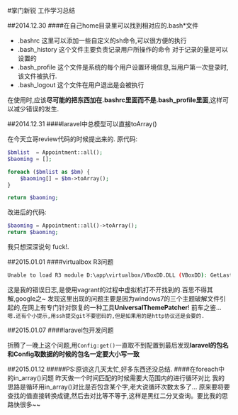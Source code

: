 ﻿#掌门新锐 工作学习总结

##2014.12.30
####在自己home目录里可以找到相对应的.bash*文件

- .bashrc 这里可以添加一些自定义的sh命令,可以很方便的执行
- .bash_history 这个文件主要负责记录用户所操作的命令 对于记录的量是可以设置的
- .bash_profile 这个文件是系统的每个用户设置环境信息,当用户第一次登录时,该文件被执行.
- .bash_logout 这个文件在用户退出是会被执行

在使用时,应该**尽可能的把东西加在.bashrc里面而不是.bash_profile里面**,这样可以减少错误的发生.

##2014.12.31
####laravel中总模型可以直接toArray()

在今天立哥review代码的时候提出来的.
原代码:
```php
$bmlist  = Appointment::all();
$baoming = [];

foreach ($bmlist as $bm) {
    $baoming[] = $bm->toArray();
}

return $baoming;
```
改进后的代码:
```php
$baoming = Appointment::all()->toArray();
return $baoming;
```
我只想深深说句 fuck!.

##2015.01.01
####virtualbox R3问题

```bash
Unable to load R3 module D:\app\virtualbox/VBoxDD.DLL (VBoxDD): GetLastError=1790 (VERR_UNRESOLVED_ERROR).
```
这是我的错误日志,是使用vagrant的过程中虚拟机打不开找到的.百思不得其解,google之~
发现这里出现的问题主要是因为windows7的三个主题破解文件引起的,在网上有专门针对恢复的一种工具**UniversalThemePatcher**! 前车之鉴...
``嗯.还有个小提示,用ssh提交git不要密码的,但是如果用的是http协议还是会要的.``

##2015.01.07
####laravel包开发问题

折腾了一晚上这个问题,用``Config:get()``一直取不到配置到最后发现**laravel的包名和Config取数据的时候的包名一定要大小写一致**

##2015.01.12
#####PS:原谅这几天太忙,好多东西还没总结.
####在foreach中的in_array()问题
昨天做一个时间匹配的时候需要大范围内的进行循环对比
我的思路是循环用in_array()对比是否包含某个字,老大说循环次数太多了...
原来要将要查找的值直接转换成键,然后去对比等不等于,这样是黑红二分叉查询。要比我的思路快很多~~

